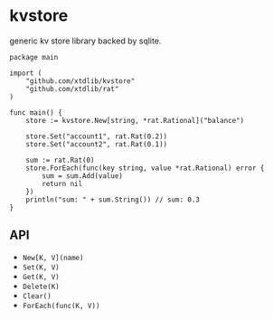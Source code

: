 # kvstore

generic kv store library backed by sqlite. 

```
package main

import (
	"github.com/xtdlib/kvstore"
	"github.com/xtdlib/rat"
)

func main() {
	store := kvstore.New[string, *rat.Rational]("balance")

	store.Set("account1", rat.Rat(0.2))
	store.Set("account2", rat.Rat(0.1))

	sum := rat.Rat(0)
	store.ForEach(func(key string, value *rat.Rational) error {
		sum = sum.Add(value)
		return nil
	})
	println("sum: " + sum.String()) // sum: 0.3
}
```

## API

- `New[K, V](name)`
- `Set(K, V)`
- `Get(K, V)`
- `Delete(K)`
- `Clear()`
- `ForEach(func(K, V))`

